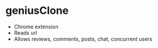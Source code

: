 # geniusClone
 - Chrome extension
 - Reads url
 - Allows reviews, comments, posts, chat, concurrent users
